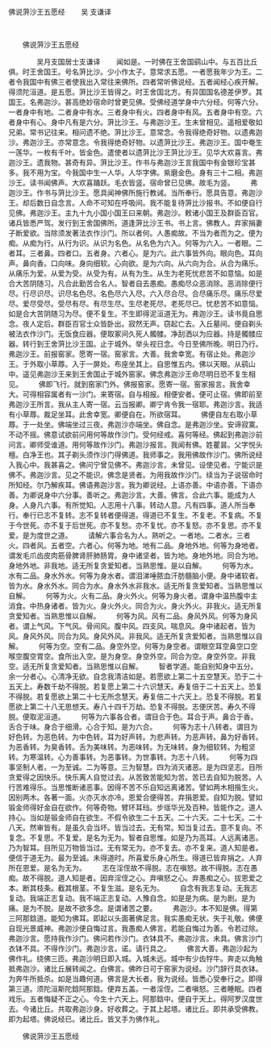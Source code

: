   佛说蓱沙王五愿经
                        　　吴 支谦译

                        
        　      


　　佛说蓱沙王五愿经

　　　　吴月支国居士支谦译
　　闻如是。一时佛在王舍国鹞山中。与五百比丘俱。时王舍国王。号名蓱比沙。少小作太子。意常求五愿。一者愿我年少为王。二者令我国中有佛三者使我出入常往来佛所。四者常听佛说经。五者闻经心疾开解。得须陀洹道。是五愿。蓱比沙王皆得之。时王舍国北方。有异国国名德差伊罗。其国王。名弗迦沙。甚高绝妙宿命时曾更见佛。受佛经道学身中六分经。何等六分。一者身中有地。二者身中有水。三者身中有火。四者身中有风。五者身中有空。六者身中有心。身中凡有是六分。蓱比沙王。与弗迦沙王。生未曾相见。遥相爱敬如兄弟。常书记往来。相问遗不绝。蓱比沙王。意常念。令我得绝奇好物。以遗弗迦沙。弗迦沙王。亦常意念。令我得绝奇好物。以遗蓱比沙王。弗迦沙王。国中奄生一莲华。一枚有千叶。皆金色。遣使者以遗蓱比沙王蓱比沙王。见华大欢喜言。弗迦沙王。遗我物。甚奇有异。蓱比沙王。作书与弗迦沙王言我国中有金银珍宝甚多。我不用为宝。今我国中生一人华。人华字佛。紫磨金色。身有三十二相。弗迦沙王。读书闻佛声。大欢喜踊跃。毛衣皆竖。宿命曾已见佛。故毛为竖。
　　弗迦沙王。作书与蓱比沙王。愿具闻神佛所施行教诫。当所奉行。愿具告意。弗迦沙王。却后数日自念言。人命不可知在呼吸间。我不能复待蓱比沙报书。不如便自行见佛。弗迦沙王。主九十九小国小国王曰来朝。弗迦沙。敕诸小国王及群臣百官。诸兵皆悉严驾。发行到王舍国佛所。道逢蓱比沙王书。书上言。佛教人。弃家捐妻子断爱欲。当除须发著法衣作沙门。所以者何。人愚痴故。不当为者而为之。便为痴。从痴为行。从行为识。从识为名色。从名色为六入。何等为六入。一者眼。二者耳。三者鼻。四者口。五者身。六者心。是为六。此六事皆外向。眼向色。耳向声。鼻向香。口向味。身向细软。心向欲。是为六向。从六向为合。从合为痛乐。从痛乐为爱。从爱为受。从受为有。从有为生。从生为老死忧悲苦不如意恼。如是合大苦阴随习。凡合此勤苦合名人。智者自去愚痴。愚痴尽众恶消除。恶消除便行尽。行尽识尽。识尽名色尽。名色尽六入尽。六入尽合尽。合尽痛乐尽。痛乐尽爱尽。爱尽受尽。受尽有尽。有尽生尽。生尽老死尽。老死尽已。忧悲苦不如意恼。如是合大苦阴随习为尽。便不复生。不生即得泥洹道无为。弗迦沙王。读书竟自思念。夜人定后。群臣百官士众皆卧出。寂然无声。窃起亡去。入丘墓间。便自剃头被法衣作沙门。无饭食应器。便取冢间久死人髑髅。净刮洒以为应器。持是髑髅应器。转行到王舍蓱比沙王国。止于城外。举头视日念。今日至佛所晚。明日乃行。弗迦沙王。前报窑家。愿寄一宿。窑家言。大善。我舍幸宽。有宿止处。弗迦沙王。于外取小草蓐。入于一屏处。布座坐其上。自思惟五内。佛以天眼。从鹞山中。遥见弗迦沙王来到王舍国止于城外窑家。佛念弗迦沙王命尽明日恐不复生相见。
　　佛即飞行。就到窑家门外。佛报窑家。愿寄一宿。窑家报言。我舍幸大。可得相容属者有一沙门。来寄宿。自与相报。相便安者。便可止宿。佛即前至弗迦沙王所言。我从主人寄一宿。云当报卿。卿宁肯令我一宿耶。弗迦沙言。我适有小草蓐。裁足坐耳。此舍幸宽。卿便自在。所欲宿耳。
　　佛便自左右取小草蓐。于一处坐。佛端坐过三夜。弗迦沙亦端坐。佛自念。是弗迦沙坐。安谛寂寞。不动不摇。佛意试欲前问用何等故作沙门。受何经戒。喜何等经。佛起到弗迦沙前问言。卿师受谁道。用何等故作沙门。弗迦沙报言。我闻有佛。姓瞿昙。父字悦头檀。白净王也。其子剃头须作沙门得佛道。我师事之。我用佛故作沙门。佛所说经入我心中。我甚喜之。佛问宁曾见佛不。弗迦沙言。未曾见。设使见者。宁能识是佛不。弗迦沙言。见之不能识。佛念是贤者。为用我故作沙门。续当为子说宿命时所知经。尔乃解疾耳。佛语弗迦沙言。我为卿说经。上语亦善。中语亦善。下语亦善。为卿说身中六分事。善听之。弗迦沙言。大善。佛言。合此六事。能成为人身。人身凡六事。有所觉知。人志用十八事。转动人意。凡有四事。道人所当奉行。奉行已志不复转。志不复转者便得道。得道已不复生。不复老。不复病。不复于今世死。亦不复于后世死。亦不复愁。亦不复忧。亦不复怒。亦不复思。亦不复爱。是为度世之道。
　　请解六事合名为人。熟听之。一者地。二者水。三者火。四者风。五者空。六者心。何等为地。地有二品。身地外地。何等为身地者。谓发毛爪齿皮肉筋骨脾肾肝肺肠胃。身中诸坚者。皆为地。身地外地。同合为地。身地外地。非我地。适无所复贪爱知者。当熟思惟。是以自解。
　　何等为水。水有二品。身水外水。何等为身水者。谓泪涕唾脓血汗肪髓脑小便。身中诸软者。皆为水。身水外水。同合为水。身水外水非我水。适无所复贪爱知者。当熟思惟以自解。
　　何等为火。火有二品。身火外火。何等为身火者。谓身中温热腹中主消食。中热身诸者。皆为火。身火外火。同合为火。身火外火。非我火。适无所复贪爱知者。当熟思惟以自解。
　　何等为风。风有二品。身风外风。何等为身风者。谓上气风。下气风。骨间风。腹中风。四支风。喘息风。身中诸起者。皆为风。身风外风。同合为风。身风外风。非我风。适无所复贪爱知者。当熟思惟以自解。
　　何等为空。空有二品。身空外空。何等为身空者。谓眼空耳空鼻空口空喉空腹空胃空。食所出入空。是为身空。身空外空。同合为空。身空外空。非我空。适无所复贪爱知者。当熟思惟以自解。
　　智者学道。能自别知身中五分。余一分者心。心清净无欲。自念我清洁如是。若愿欲上第二十五空慧天。恐于二十五天上。寿数千劫不得脱。若复愿上第二十六识慧天。寿复倍于二十五天上。恐复不得脱。若复愿欲上第二十七无所念慧天。寿复倍二十六天上。恐复不得脱。若复愿欲上第二十八无思想天。寿八十四千万劫。恐复不得脱。志便厌苦。寿久不得脱。便取泥洹道。
　　何等为六事各合者。谓目合于色。耳合于声。鼻合于香。舌合于味。身合于细滑。心合于知。是为六合。
　　何等为志十八转者。谓目为好色转。为恶色转。为中色转。耳为好声转。为悲声转。为恶声转。鼻为好香转。为恶香转。为臭香转。舌为美味转。为恶味转。为无味转。身为细软转。为粗坚转。为寒温转。心为善事转。为恶事转。为世事转。为志十八转。
　　何等为四事坚制人者。一为至诚。二为等意。三为智慧。四为消灭诸恶。是为四坚志。目所贪爱得之因快乐。快乐离人自觉过去。从苦致苦能知为苦。苦已去自知为脱苦。人行苦难得乐。当思惟断诸恶事。因得不苦不乐自知远离诸苦。譬如两木相揩生火。因别两木。各著一面。火亦灭水亦冷。恩爱合便得苦。弃捐恩爱。自知为脱。譬如锻金师得好金自在欲作。何等奇物。臂环耳珰。步瑶华光及百种。皆能作之。道人持心。当如是锻金师自在欲生。不假令欲生二十五天。二十六天。二十七天。二十八天。然审皆有。是虽久会当坏。皆当过去。无有常。知当复过去。意不复向。不复念。不复思。不复爱。是名为无为。智者自思惟。如是乃为高耳。人远离诸恶。乃为智耳。目所见万物皆当过。无有常无为。亦不复去。亦不复来。道人知是者。便信于道无为。最为至诚。未得道时。所喜爱乐身心所生。得道已皆弃捐之。人弃所在恩爱。是名为无为。
　　志在淫侄故不得脱。志在嗔怒。故不得脱。志在愚痴。故不得脱。道人知是者。因弃淫侄之心。弃嗔怒之心。弃愚痴之心。拔恩爱之本。断其枝条。截其根茎。不复生滋。是名无为。
　　自念有我志复动。无我志复动。我端正志复动。我不端正志复动。人豫自念。如是是为病。是为剧。是为痛。是为不脱。是故不欲多念。是谓诸苦之要。
　　弗迦沙。本不知是佛。得第三阿那鋡道。能知为佛耳。即起以头面著佛足言。我实愚痴无状。失于礼敬。佛便自现光景威神。弗迦沙便自悔过言。我愚痴人佛言。若能自悔过为善。令若过除。弗迦沙言。愿持我作沙门。佛问若作沙门。衣钵具不。弗迦沙言。未具。佛言沙门衣钵不具。不得作沙门。弗迦沙言。诺。请行具之。
　　佛言大善。弗迦沙起为佛作礼。绕佛三匝。弗迦沙明日即入城。入城未远。城中有少齿牸牛。奔走以角触抵弗迦沙。诸比丘展转闻之。白佛言。佛昨日可于窑家为说经。沙门辞行具衣钵。为奔牛所抵杀。如是当趣何道。佛言是大长者。我为说经。皆悉心受奉行之。即得第三道。须陀洹斯陀鋡阿那鋡。便弃五盖。一者淫侄。二者嗔怒。三者睡眠。四者戏乐。五者悔疑不正之心。今生十六天上。阿那鋡中。便自于天上。得阿罗汉度世去。今诸比丘。共取弗迦沙身。好收葬之。于其上起塔。诸比丘。即共承受佛教。即为起塔。佛说经已。诸比丘。皆叉手为佛作礼。

　　佛说蓱沙王五愿经



